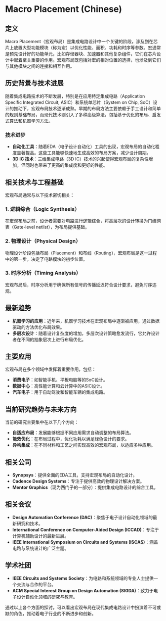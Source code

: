 # Macro Placement (Chinese)

## 定义

Macro Placement（宏观布局）是集成电路设计中一个关键的阶段，涉及到在芯片上放置大型功能模块（称为宏）以优化性能、面积、功耗和时序等参数。宏通常是预先设计好的功能单元，比如存储器块、加速器和其他复杂组件，它们在芯片设计中起着至关重要的作用。宏观布局既包括对宏的相对位置的选择，也涉及到它们与其他模块之间的连接和相互作用。

## 历史背景与技术进展

随着集成电路技术的不断发展，特别是在应用特定集成电路（Application Specific Integrated Circuit, ASIC）和系统单芯片（System on Chip, SoC）设计的推动下，宏观布局技术逐渐成熟。早期的布局方法主要依赖于手工设计和简单的规则基础布局，而现代技术则引入了多种高级算法，包括基于优化的布局、启发式算法和机器学习方法。

### 技术进步

- **自动化工具**：随着EDA（电子设计自动化）工具的出现，宏观布局的自动化程度显著提高。这些工具能够快速地生成高效的布局方案，减少设计周期。
- **3D IC 技术**：三维集成电路（3D IC）技术的兴起使得宏观布局的复杂性增加，但同时也带来了更高的集成度和更好的性能。

## 相关技术与工程基础

宏观布局通常与以下技术密切相关：

### 1. 逻辑综合（Logic Synthesis）

在宏观布局之前，设计者需要对电路进行逻辑综合，将高层次的设计转换为门级网表（Gate-level netlist），为布局提供基础。

### 2. 物理设计（Physical Design）

物理设计阶段包括布局（Placement）和布线（Routing），宏观布局是这一过程中的第一步，决定了电路模块的初步位置。

### 3. 时序分析（Timing Analysis）

宏观布局后，时序分析用于确保所有信号的传播延迟符合设计要求，避免时序违规。

## 最新趋势

- **机器学习的应用**：近年来，机器学习技术在宏观布局中逐渐被应用，通过数据驱动的方法优化布局效果。
- **多层次设计**：随着设计复杂度的增加，多层次设计策略愈发流行，它允许设计者在不同的抽象层次上进行布局优化。

## 主要应用

宏观布局在多个领域中发挥着重要作用，包括：

- **消费电子**：如智能手机、平板电脑等的SoC设计。
- **数据中心**：高性能计算和云计算中的ASIC设计。
- **汽车电子**：用于自动驾驶和智能车辆的集成电路。

## 当前研究趋势与未来方向

当前的研究主要集中在以下几个方向：

- **自适应布局**：发展能够根据不同应用需求自动调整的布局算法。
- **能效优化**：在布局过程中，优化功耗以满足绿色设计的要求。
- **异构集成**：在不同材料和工艺之间实现高效的宏观布局，以适应多种应用。

## 相关公司

- **Synopsys**：提供全面的EDA工具，支持宏观布局的自动化设计。
- **Cadence Design Systems**：专注于提供高效的物理设计解决方案。
- **Mentor Graphics**（现为西门子的一部分）：提供集成电路设计的综合工具。

## 相关会议

- **Design Automation Conference (DAC)**：聚焦于电子设计自动化领域的最新研究和技术。
- **International Conference on Computer-Aided Design (ICCAD)**：专注于计算机辅助设计的最新进展。
- **IEEE International Symposium on Circuits and Systems (ISCAS)**：涵盖电路与系统设计的广泛主题。

## 学术社团

- **IEEE Circuits and Systems Society**：为电路和系统领域的专业人士提供一个交流与合作的平台。
- **ACM Special Interest Group on Design Automation (SIGDA)**：致力于电子设计自动化领域的研究与教育。

通过以上各个方面的探讨，可以看出宏观布局在现代集成电路设计中扮演着不可或缺的角色，推动着电子行业的不断进步和创新。